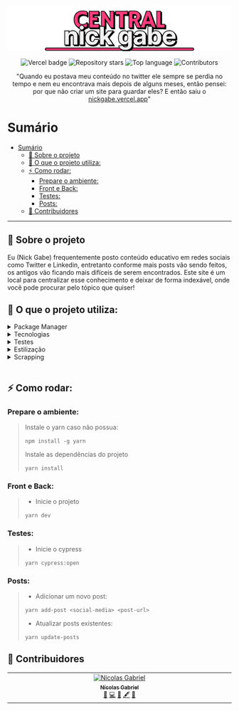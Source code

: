 <p align="center">
  <a href="https://nickgabe.vercel.app">
    <img alt="Central nick gabe" src="./public/extras/title-banner.png">
  </a>
</p>

<p align="center">
  <img alt="Vercel badge" src="https://vercelbadge.vercel.app/api/nick-gabe/central-nickgabe?style=flat">
  <img alt="Repository stars" src="https://img.shields.io/github/stars/nick-gabe/central-nickgabe">
  <img alt="Top language" src="https://img.shields.io/github/languages/top/nick-gabe/central-nickgabe">
  <img alt="Contributors" src="https://img.shields.io/github/all-contributors/nick-gabe/central-nickgabe/main">
</p>

<p align="center">
"Quando eu postava meu conteúdo no twitter ele sempre se perdia no tempo e nem eu encontrava mais depois de alguns meses, então pensei: por que não criar um site para guardar eles? E então saiu o <a href="https://nickgabe.vercel.app">nickgabe.vercel.app</a>"
</p>

# Sumário
- [Sumário](#sumário)
  - [🤔 Sobre o projeto](#-sobre-o-projeto)
  - [🔧 O que o projeto utiliza:](#-o-que-o-projeto-utiliza)
  - [⚡ Como rodar:](#-como-rodar)
    - [Prepare o ambiente:](#prepare-o-ambiente)
    - [Front e Back:](#front-e-back)
    - [Testes:](#testes)
    - [Posts:](#posts)
  - [🤝 Contribuidores](#-contribuidores)

---

## 🤔 Sobre o projeto
Eu (Nick Gabe) frequentemente posto conteúdo educativo em redes sociais como Twitter e Linkedin, entretanto conforme mais posts vão sendo feitos, os antigos vão ficando mais difíceis de serem encontrados. Este site é um local para centralizar esse conhecimento e deixar de forma indexável, onde você pode procurar pelo tópico que quiser!

## 🔧 O que o projeto utiliza:
<details>
  <summary>Package Manager</summary>
  
  - Yarn
</details>

<details>
  <summary>Tecnologias</summary>

  - Next 13
  - Typescript
</details>

<details>
  <summary>Testes</summary>

  - Cypress
</details>

<details>
  <summary>Estilização</summary>

  - Tailwind
  - Antd
</details>

<details>
  <summary>Scrapping</summary>

  - Puppeteer
  - Javascript
</details>
<br>

## ⚡ Como rodar:
### Prepare o ambiente:
> Instale o yarn caso não possua:
> ```shell
> npm install -g yarn
> ```
> Instale as dependências do projeto
> ```shell
> yarn install
> ```

### Front e Back:
> - Inicie o projeto
> ```shell
> yarn dev
> ```

### Testes:
> - Inicie o cypress
> ```shell
> yarn cypress:open
> ```

### Posts:
> - Adicionar um novo post:
> ```shell
> yarn add-post <social-media> <post-url>
> ```
> - Atualizar posts existentes:
> ```shell
> yarn update-posts
> ```

## 🤝 Contribuidores

<!-- ALL-CONTRIBUTORS-LIST:START - Do not remove or modify this section -->
<!-- prettier-ignore-start -->
<!-- markdownlint-disable -->
<table>
  <tbody>
    <tr>
      <td align="center" valign="top" width="14.28%"><a href="https://github.com/Nick-Gabe"><img src="https://avatars.githubusercontent.com/u/42651514?v=4?s=100" width="100px;" alt="Nícolas Gabriel"/><br /><sub><b>Nícolas Gabriel</b></sub></a><br /><a href="https://github.com/Nick-Gabe/central-nickgabe/issues?q=author%3ANick-Gabe" title="Bug reports">🐛</a> <a href="https://github.com/Nick-Gabe/central-nickgabe/commits?author=Nick-Gabe" title="Code">💻</a> <a href="#design-Nick-Gabe" title="Design">🎨</a> <a href="#content-Nick-Gabe" title="Content">🖋</a> <a href="https://github.com/Nick-Gabe/central-nickgabe/commits?author=Nick-Gabe" title="Documentation">📖</a></td>
    </tr>
  </tbody>
</table>

<!-- markdownlint-restore -->
<!-- prettier-ignore-end -->

<!-- ALL-CONTRIBUTORS-LIST:END -->